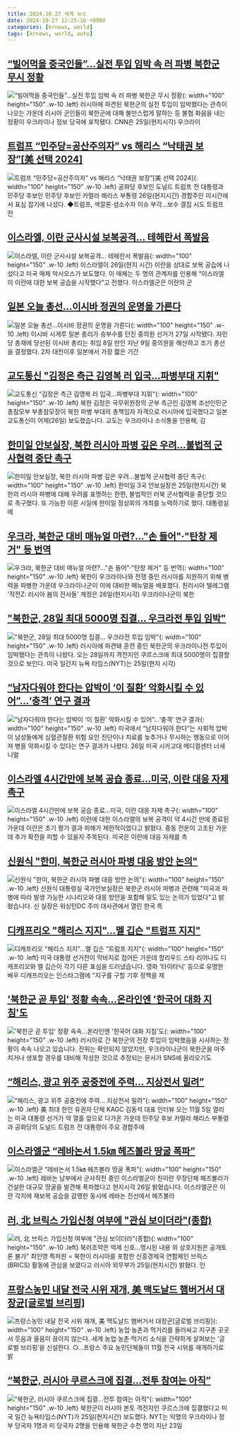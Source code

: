 ```yaml
---
title: 2024.10.27 세계 뉴스
date: 2024-10-27 12:25:16 +0900
categories: [krnews, world]
tags: [krnews, world, auto]
---
```

## [“빌어먹을 중국인들”…실전 투입 임박 속 러 파병 북한군 무시 정황](https://n.news.naver.com/mnews/article/009/0005385820)

![“빌어먹을 중국인들”…실전 투입 임박 속 러 파병 북한군 무시 정황](https://mimgnews.pstatic.net/image/origin/009/2024/10/26/5385820.jpg?type=nf220_150){: width="100" height="150" .w-10 .left}
러시아에 파견된 북한군의 실전 투입이 임박했다는 관측이 나오는 가운데 러시아 군인들이 북한군에 대해 불만스럽게 말하는 등 불협 화음을 내는 정황이 우크라이나 정보 당국에 포착됐다. CNN은 25일(현지시각) 우크라이

## [트럼프 “민주당=공산주의자” vs 해리스 “낙태권 보장”[美 선택 2024]](https://n.news.naver.com/mnews/article/277/0005490478)

![트럼프 “민주당=공산주의자” vs 해리스 “낙태권 보장”[美 선택 2024]](https://mimgnews.pstatic.net/image/origin/277/2024/10/27/5490478.jpg?type=nf220_150){: width="100" height="150" .w-10 .left}
공화당 후보인 도널드 트럼프 전 대통령과 민주당 후보인 민주당 후보인 카멀라 해리스 부통령 26일(현지시간) 경합주인 미시간에서 표심 잡기에 나섰다. ◆트럼프, 색깔론·성소수자 이슈 부각…보수 결집 시도 트럼프 전

## [이스라엘, 이란 군사시설 보복공격… 테헤란서 폭발음](https://n.news.naver.com/mnews/article/020/0003594516)

![이스라엘, 이란 군사시설 보복공격… 테헤란서 폭발음](https://mimgnews.pstatic.net/image/origin/020/2024/10/26/3594516.jpg?type=nf220_150){: width="100" height="150" .w-10 .left}
이스라엘이 26일(현지 시간) 이란을 상대로 보복 공습에 나섰다고 미국 매체 악시오스가 보도했다. 이 매체는 두 명의 관계자를 인용해 “이스라엘이 이란에 대한 보복 공습을 시작했다”고 전했다. 이스라엘군은 이란의 군

## [일본 오늘 총선…이시바 정권의 운명을 가른다](https://n.news.naver.com/mnews/article/079/0003952083)

![일본 오늘 총선…이시바 정권의 운명을 가른다](https://mimgnews.pstatic.net/image/origin/079/2024/10/27/3952083.jpg?type=nf220_150){: width="100" height="150" .w-10 .left}
이시바 시게루 일본 총리가 승부수를 던진 중의원 선거가 27일 시작됐다. 자민당 총재에 당선된 이시바 총리는 취임 8일 만인 지난 9일 중의원을 해산하고 조기 총선을 결정했다. 2차 대전이후 일본에서 가장 짧은 기간

## [교도통신 "김정은 측근 김영복 러 입국…파병부대 지휘"](https://n.news.naver.com/mnews/article/422/0000689276)

![교도통신 "김정은 측근 김영복 러 입국…파병부대 지휘"](https://mimgnews.pstatic.net/image/origin/422/2024/10/27/689276.jpg?type=nf220_150){: width="100" height="150" .w-10 .left}
북한 김정은 국무위원장의 군부 측근인 김영복 조선인민군 총참모부 부총참모장이 북한 파병 부대의 총책임자 자격으로 러시아에 입국했다고 일본 교도통신이 어제(26일) 보도했습니다. 교도는 우크라이나 소식통을 인용해, 김

## [한미일 안보실장, 북한 러시아 파병 깊은 우려…불법적 군사협력 중단 촉구](https://n.news.naver.com/mnews/article/421/0007868996)

![한미일 안보실장, 북한 러시아 파병 깊은 우려…불법적 군사협력 중단 촉구](https://mimgnews.pstatic.net/image/origin/421/2024/10/26/7868996.jpg?type=nf220_150){: width="100" height="150" .w-10 .left}
한미일 3국 안보실장은 25일(현지시간) 북한의 러시아 파병에 대해 우려를 표명하는 한편, 불법적인 러북 군사협력을 중단할 것으로 촉구했다. 또 가능한 이른 시일에 한미일 정상회의 개최를 노력하기로 했다. 대통령실에

## [우크라, 북한군 대비 매뉴얼 마련?…"손 들어"·"탄창 제거" 등 번역](https://n.news.naver.com/mnews/article/421/0007870000)

![우크라, 북한군 대비 매뉴얼 마련?…"손 들어"·"탄창 제거" 등 번역](https://mimgnews.pstatic.net/image/origin/421/2024/10/27/7870000.jpg?type=nf220_150){: width="100" height="150" .w-10 .left}
북한이 우크라이나와 전쟁 중인 러시아를 지원하기 위해 병력을 파병한 가운데 우크라이나군이 이에 대비한 매뉴얼을 배포했다. 친러시아 텔레그램 '작전Z: 러시아 봄의 전사들' 계정은 26일(현지시각) 우크라이나군이 북한

## ["북한군, 28일 최대 5000명 집결… 우크라전 투입 임박"](https://n.news.naver.com/mnews/article/005/0001734131)

!["북한군, 28일 최대 5000명 집결… 우크라전 투입 임박"](https://mimgnews.pstatic.net/image/origin/005/2024/10/27/1734131.jpg?type=nf220_150){: width="100" height="150" .w-10 .left}
러시아에 파견돼 훈련 중인 북한군의 우크라이나전 투입이 임박했다는 관측이 나왔다. 오는 28일까지 격전지인 쿠르스크에 최대 5000명이 집결할 것으로 보인다. 미국 일간지 뉴욕 타임스(NYT)는 25일(현지 시각)

## [“남자다워야 한다는 압박이 ‘이 질환’ 악화시킬 수 있어”…‘충격’ 연구 결과](https://n.news.naver.com/mnews/article/081/0003490121)

![“남자다워야 한다는 압박이 ‘이 질환’ 악화시킬 수 있어”…‘충격’ 연구 결과](https://mimgnews.pstatic.net/image/origin/081/2024/10/26/3490121.jpg?type=nf220_150){: width="100" height="150" .w-10 .left}
미국에서 “남자다워야 한다”는 사회적 압박이 남성들에게 심혈관질환 위험 요인 진단이나 치료를 늦추거나 무시하는 행동으로 이어져 병을 악화시킬 수 있다는 연구 결과가 나왔다. 26일 미국 시카고대 메디컬센터 너새니얼

## [이스라엘 4시간만에 보복 공습 종료…미국, 이란 대응 자제 촉구](https://n.news.naver.com/mnews/article/008/0005105828)

![이스라엘 4시간만에 보복 공습 종료…미국, 이란 대응 자제 촉구](https://mimgnews.pstatic.net/image/origin/008/2024/10/26/5105828.jpg?type=nf220_150){: width="100" height="150" .w-10 .left}
이란에 대한 이스라엘의 보복 공격이 약 4시간 만에 종료된 가운데 이란은 초기 평가 결과 피해가 제한적이었다고 밝혔다. 중동 전운이 고조된 가운데 추가 확전을 피할 수 있을지 주목된다. 미국은 이란에 대응 자제를 촉

## [신원식 "한미, 북한군 러시아 파병 대응 방안 논의"](https://n.news.naver.com/mnews/article/422/0000689149)

![신원식 "한미, 북한군 러시아 파병 대응 방안 논의"](https://mimgnews.pstatic.net/image/origin/422/2024/10/26/689149.jpg?type=nf220_150){: width="100" height="150" .w-10 .left}
신원식 대통령실 국가안보실장은 북한군 러시아 파병과 관련해 "미국과 파병에 따라 발생 가능한 시나리오와 대응 방안을 포함해 밀도 있는 논의가 있었다"고 밝혔습니다. 신 실장은 워싱턴DC 주미 대사관에서 열린 한국 특

## [디캐프리오 "해리스 지지"...멜 깁슨 "트럼프 지지"](https://n.news.naver.com/mnews/article/052/0002105035)

![디캐프리오 "해리스 지지"...멜 깁슨 "트럼프 지지"](https://mimgnews.pstatic.net/image/origin/052/2024/10/26/2105035.jpg?type=nf220_150){: width="100" height="150" .w-10 .left}
미국 대통령 선거전이 막바지로 접어든 가운데 할리우드 스타 리어나도 디캐프리오와 멜 깁슨이 각기 다른 표심을 드러냈습니다. 영화 '타이타닉' 등으로 유명한 배우 디캐프리오는 인스타그램에 "지구를 구할 기후 정책을 제

## ['북한군 곧 투입' 정황 속속...온라인엔 '한국어 대화 지침'도](https://n.news.naver.com/mnews/article/052/0002105344)

!['북한군 곧 투입' 정황 속속...온라인엔 '한국어 대화 지침'도](https://mimgnews.pstatic.net/image/origin/052/2024/10/27/2105344.jpg?type=nf220_150){: width="100" height="150" .w-10 .left}
러시아로 간 북한군의 전장 투입이 임박했음을 시사하는 정황이 속속 나오고 있습니다. 진위는 확인되지 않았지만, 우크라이나군이 북한군을 마주치거나 생포할 경우를 대비해 작성한 것으로 추정되는 문서가 SNS에 올라오기도

## [“해리스, 광고 위주 공중전에 주력… 지상전서 밀려”](https://n.news.naver.com/mnews/article/023/0003866438)

![“해리스, 광고 위주 공중전에 주력… 지상전서 밀려”](https://mimgnews.pstatic.net/image/origin/023/2024/10/26/3866438.jpg?type=nf220_150){: width="100" height="150" .w-10 .left}
美 최대 한인 유권자 단체 KAGC 김동석 대표 인터뷰 오는 11월 5일 열리는 미국 대통령 선거가 약 열흘 앞으로 다가온 가운데 민주당 후보 카멀라 해리스 부통령과 공화당의 도널드 트럼프 전 대통령이 주요 경합주에

## [이스라엘군 “레바논서 1.5㎞ 헤즈볼라 땅굴 폭파”](https://n.news.naver.com/mnews/article/056/0011826177)

![이스라엘군 “레바논서 1.5㎞ 헤즈볼라 땅굴 폭파”](https://mimgnews.pstatic.net/image/origin/056/2024/10/27/11826177.jpg?type=nf220_150){: width="100" height="150" .w-10 .left}
레바논 남부에서 군사작전 중인 이스라엘군이 친이란 무장단체 헤즈볼라가 건설한 대규모 땅굴을 발견해 폭파했다고 현지시각 26일 밝혔습니다. 이스라엘군은 이란 각지에 재보복 공습을 감행한 동시에 레바논 전선에서 헤즈볼라

## [러, 北 브릭스 가입신청 여부에 "관심 보이더라"(종합)](https://n.news.naver.com/mnews/article/001/0015007690)

![러, 北 브릭스 가입신청 여부에 "관심 보이더라"(종합)](https://mimgnews.pstatic.net/image/origin/001/2024/10/26/15007690.jpg?type=nf220_150){: width="100" height="150" .w-10 .left}
북러조약은 억제 신호…명시된 내용 외 상호지원은 공개토론 불가" 최인영 특파원 = 북한이 러시아를 포함한 신흥경제국 연합체인 브릭스(BRICS) 활동에 관심을 보였다고 러시아 외무부가 25일(현지시간) 밝혔다. 인

## [프랑스농민 내달 전국 시위 재개, 美 맥도날드 햄버거서 대장균[글로벌 브리핑]](https://n.news.naver.com/mnews/article/662/0000054816)

![프랑스농민 내달 전국 시위 재개, 美 맥도날드 햄버거서 대장균[글로벌 브리핑]](https://mimgnews.pstatic.net/image/origin/662/2024/10/26/54816.jpg?type=nf220_150){: width="100" height="150" .w-10 .left}
농업·농촌과 먹거리를 둘러싸고 지구촌 곳곳서 웃음과 울음이 끊이지 않는다. 세계 농업·농촌·먹거리 소식을 간략하게 살펴보는 ‘글로벌 브리핑’을 신설한다. ○…프랑스 주요 농민단체들이 11월 전국 시위를 재개하기로 밝

## [“북한군, 러시아 쿠르스크에 집결…전투 참여는 아직”](https://n.news.naver.com/mnews/article/277/0005490430)

![“북한군, 러시아 쿠르스크에 집결…전투 참여는 아직”](https://mimgnews.pstatic.net/image/origin/277/2024/10/27/5490430.jpg?type=nf220_150){: width="100" height="150" .w-10 .left}
북한군이 러시아 본토 격전지인 쿠르스크에 집결했다고 미국 일간 뉴욕타임스(NYT)가 25일(현지시간) 보도했다. NYT는 익명의 우크라이나 정부 당국자 1명과 미 당국자 2명을 인용해 북한군 수천 명이 지난 23일

